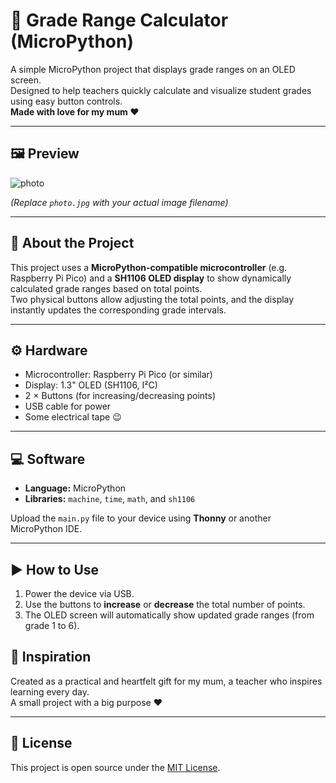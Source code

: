 # 📘 Grade Range Calculator (MicroPython)

A simple MicroPython project that displays grade ranges on an OLED screen.  
Designed to help teachers quickly calculate and visualize student grades using easy button controls.  
**Made with love for my mum ❤️**

---

## 🖼️ Preview

![photo](https://github.com/user-attachments/assets/3ae90c04-0ed2-44e8-a50e-31e62a99ee7f)

*(Replace `photo.jpg` with your actual image filename)*

---

## 🧠 About the Project

This project uses a **MicroPython-compatible microcontroller** (e.g. Raspberry Pi Pico) and a **SH1106 OLED display** to show dynamically calculated grade ranges based on total points.  
Two physical buttons allow adjusting the total points, and the display instantly updates the corresponding grade intervals.

---

## ⚙️ Hardware

- Microcontroller: Raspberry Pi Pico (or similar)
- Display: 1.3" OLED (SH1106, I²C)
- 2 × Buttons (for increasing/decreasing points)
- USB cable for power
- Some electrical tape 😉

---

## 💻 Software

- **Language:** MicroPython  
- **Libraries:** `machine`, `time`, `math`, and `sh1106`  

Upload the `main.py` file to your device using **Thonny** or another MicroPython IDE.

---

## ▶️ How to Use

1. Power the device via USB.  
2. Use the buttons to **increase** or **decrease** the total number of points.  
3. The OLED screen will automatically show updated grade ranges (from grade 1 to 6).  

## 💬 Inspiration

Created as a practical and heartfelt gift for my mum, a teacher who inspires learning every day.  
A small project with a big purpose ❤️

---

## 📄 License

This project is open source under the [MIT License](LICENSE).
